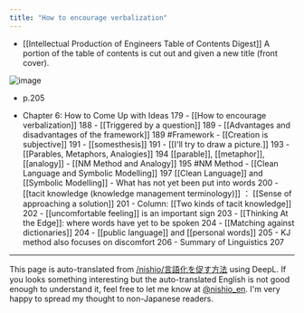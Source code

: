 ```yaml
---
title: "How to encourage verbalization"
---
```


- [[Intellectual Production of Engineers Table of Contents Digest]]
A portion of the table of contents is cut out and given a new title (front cover).

![image](https://gyazo.com/8c65d3830cdcc7bfe2908bbf411507ad/thumb/1000)
- p.205

- Chapter 6: How to Come Up with Ideas 179
            - [[How to encourage verbalization]] 	188
                - [[Triggered by a question]] 	189
                - [[Advantages and disadvantages of the framework]] 189 #Framework
                - [[Creation is subjective]] 	191
            - [[somesthesis]] 	191
                - [[I'll try to draw a picture.]] 	193
            - [[Parables, Metaphors, Analogies]] 194 [[parable]], [[metaphor]], [[analogy]]
                - [[NM Method and Analogy]] 195 #NM Method
                - [[Clean Language and Symbolic Modelling]] 197 [[Clean Language]] and [[Symbolic Modelling]]
        - What has not yet been put into words 200
                - [[tacit knowledge (knowledge management terminology)]] ： [[Sense of approaching a solution]] 	201
                - Column: [[Two kinds of tacit knowledge]] 202
                - [[uncomfortable feeling]] is an important sign 203
            - [[Thinking At the Edge]]: where words have yet to be spoken 204
                - [[Matching against dictionaries]] 	204
                - [[public language]] and [[personal words]] 205
            - KJ method also focuses on discomfort 206
        - Summary of Linguistics 207

---
This page is auto-translated from [/nishio/言語化を促す方法](https://scrapbox.io/nishio/言語化を促す方法) using DeepL. If you looks something interesting but the auto-translated English is not good enough to understand it, feel free to let me know at [@nishio_en](https://twitter.com/nishio_en). I'm very happy to spread my thought to non-Japanese readers.